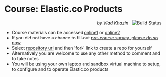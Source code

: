 # Course: Elastic.co Products #

<p align="right">
    <i>
        <a href="https://www.linkedin.com/in/vkhazin" target="_blank">by Vlad Khazin</a>
    </i>
    &nbsp;
    <a>
        <img alt="Build Status"
             style="border-width:0"
             src="https://travis-ci.org/vkhazin/elasticsearch-courseware-2d.svg?branch=master">
    </a>    
</p>

* Course materials can be accessed [online1](https://vkhazin.gitbooks.io/elasticsearch-courseware-2d/) or [online2](https://elasticsearch-courseware-2d.netlify.com/)
* If you did not have a chance to fill-out <a target="_blank" href="https://www.surveymonkey.com/r/PDW96TL">pre-course survey, please do so now</a>
* Select <a href="https://github.com/vkhazin/elasticsearch-courseware-2d" target="_blank">repository url</a> and then 'fork' link to create a repo for yourself 
* Alternatively you are welcome to use any other method to comment and to take notes
* You will be using your own laptop and sandbox virtual machine to setup, to configure and to operate Elastic.co products
